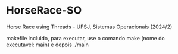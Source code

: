 # HorseRace-SO
Horse Race using Threads - UFSJ, Sistemas Operacionais (2024/2)


makefile incluido, para executar, use o comando make (nome do executavel: main) e depois ./main
